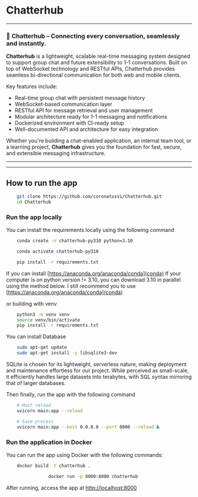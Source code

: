 # Chatterhub

---

### 🔷 **Chatterhub – Connecting every conversation, seamlessly and instantly.**

**Chatterhub** is a lightweight, scalable real-time messaging system designed to support group chat and future extensibility to 1-1 conversations. Built on top of WebSocket technology and RESTful APIs, Chatterhub provides seamless bi-directional communication for both web and mobile clients.

Key features include:

- Real-time group chat with persistent message history
- WebSocket-based communication layer
- RESTful API for message retrieval and user management
- Modular architecture ready for 1-1 messaging and notifications
- Dockerized environment with CI-ready setup
- Well-documented API and architecture for easy integration

Whether you're building a chat-enabled application, an internal team tool, or a learning project, **Chatterhub** gives you the foundation for fast, secure, and extensible messaging infrastructure.

---

---

## How to run the app

```bash
    git clone https://github.com/coronatusvi/Chatterhub.git
    cd Chatterhub
```

### Run the app locally

You can install the requirements locally using the following command

```bash
    conda create -n chatterhub-py310 python=3.10

    conda activate chatterhub-py310

    pip install -r requirements.txt
```

If you can install [https://anaconda.org/anaconda/conda](conda)
If your computer is on python version != 3.10, you can download 3.10 in parallel using the method below. I still recommend you to use [https://anaconda.org/anaconda/conda](conda)

or building with venv

```bash
    python3 -m venv venv 
    source venv/bin/activate  
    pip install -r requirements.txt
```

You can install Database

```bash
    sudo apt-get update
    sudo apt-get install -y libsqlite3-dev
```

SQLite is chosen for its lightweight, serverless nature, making deployment and maintenance effortless for our project. While perceived as small-scale, it efficiently handles large datasets into terabytes, with SQL syntax mirroring that of larger databases.

Then finally, run the app with the following command

```bash
    # Host reload
    uvicorn main:app --reload

    # Save process
    uvicorn main:app --host 0.0.0.0 --port 8000 --reload &
```

### Run the application in Docker

You can run the app using Docker with the following commands:

```bash
    docker build -t chatterhub .
```

```bash
                docker run -p 8000:8000 chatterhub
```

After running, access the app at [http://localhost:8000](http://127.0.0.1:8000)
